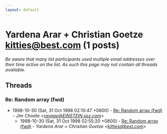 ```yaml
---
layout: default
---
```


# Yardena Arar + Christian Goetze <kitties@best.com> (1 posts)

_Be aware that many list participants used multiple email addresses over their time active on the list. As such this page may not contain all threads available._

## Threads

### Re: Random array (fwd)
+ 1998-10-30 (Sat, 31 Oct 1998 02:10:47 +0800) - [Re: Random array (fwd)](/archive/1998/10/d952fba5c29437e5786ef91589a04aafb0b043f8947d4200c438be43e212eb66) - _Jim Choate \<ravage@EINSTEIN.ssz.com\>_
  + 1998-10-30 (Sat, 31 Oct 1998 02:55:20 +0800) - [Re: Random array (fwd)](/archive/1998/10/377b35bf398fd8c2f33fc9fe5bb91e455682958ae0043d4b8053b9753bc3a13e) - _Yardena Arar + Christian Goetze \<kitties@best.com\>_

